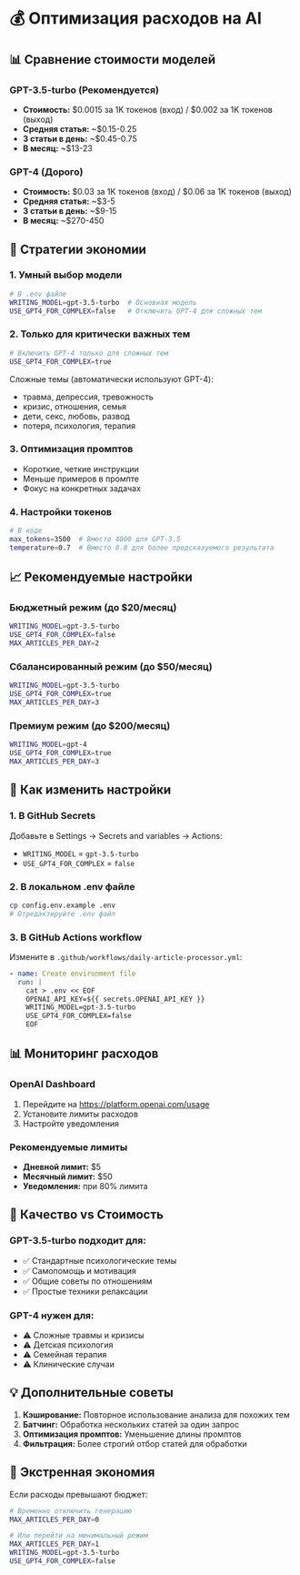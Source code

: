 # 💰 Оптимизация расходов на AI

## 📊 Сравнение стоимости моделей

### GPT-3.5-turbo (Рекомендуется)

- **Стоимость:** $0.0015 за 1K токенов (вход) / $0.002 за 1K токенов (выход)
- **Средняя статья:** ~$0.15-0.25
- **3 статьи в день:** ~$0.45-0.75
- **В месяц:** ~$13-23

### GPT-4 (Дорого)

- **Стоимость:** $0.03 за 1K токенов (вход) / $0.06 за 1K токенов (выход)
- **Средняя статья:** ~$3-5
- **3 статьи в день:** ~$9-15
- **В месяц:** ~$270-450

## 🎯 Стратегии экономии

### 1. Умный выбор модели

```bash
# В .env файле
WRITING_MODEL=gpt-3.5-turbo  # Основная модель
USE_GPT4_FOR_COMPLEX=false   # Отключить GPT-4 для сложных тем
```

### 2. Только для критически важных тем

```bash
# Включить GPT-4 только для сложных тем
USE_GPT4_FOR_COMPLEX=true
```

Сложные темы (автоматически используют GPT-4):

- травма, депрессия, тревожность
- кризис, отношения, семья
- дети, секс, любовь, развод
- потеря, психология, терапия

### 3. Оптимизация промптов

- Короткие, четкие инструкции
- Меньше примеров в промпте
- Фокус на конкретных задачах

### 4. Настройки токенов

```bash
# В коде
max_tokens=3500  # Вместо 4000 для GPT-3.5
temperature=0.7  # Вместо 0.8 для более предсказуемого результата
```

## 📈 Рекомендуемые настройки

### Бюджетный режим (до $20/месяц)

```bash
WRITING_MODEL=gpt-3.5-turbo
USE_GPT4_FOR_COMPLEX=false
MAX_ARTICLES_PER_DAY=2
```

### Сбалансированный режим (до $50/месяц)

```bash
WRITING_MODEL=gpt-3.5-turbo
USE_GPT4_FOR_COMPLEX=true
MAX_ARTICLES_PER_DAY=3
```

### Премиум режим (до $200/месяц)

```bash
WRITING_MODEL=gpt-4
USE_GPT4_FOR_COMPLEX=true
MAX_ARTICLES_PER_DAY=3
```

## 🔧 Как изменить настройки

### 1. В GitHub Secrets

Добавьте в Settings → Secrets and variables → Actions:

- `WRITING_MODEL` = `gpt-3.5-turbo`
- `USE_GPT4_FOR_COMPLEX` = `false`

### 2. В локальном .env файле

```bash
cp config.env.example .env
# Отредактируйте .env файл
```

### 3. В GitHub Actions workflow

Измените в `.github/workflows/daily-article-processor.yml`:

```yaml
- name: Create environment file
  run: |
    cat > .env << EOF
    OPENAI_API_KEY=${{ secrets.OPENAI_API_KEY }}
    WRITING_MODEL=gpt-3.5-turbo
    USE_GPT4_FOR_COMPLEX=false
    EOF
```

## 📊 Мониторинг расходов

### OpenAI Dashboard

1. Перейдите на https://platform.openai.com/usage
2. Установите лимиты расходов
3. Настройте уведомления

### Рекомендуемые лимиты

- **Дневной лимит:** $5
- **Месячный лимит:** $50
- **Уведомления:** при 80% лимита

## 🎯 Качество vs Стоимость

### GPT-3.5-turbo подходит для:

- ✅ Стандартные психологические темы
- ✅ Самопомощь и мотивация
- ✅ Общие советы по отношениям
- ✅ Простые техники релаксации

### GPT-4 нужен для:

- ⚠️ Сложные травмы и кризисы
- ⚠️ Детская психология
- ⚠️ Семейная терапия
- ⚠️ Клинические случаи

## 💡 Дополнительные советы

1. **Кэширование:** Повторное использование анализа для похожих тем
2. **Батчинг:** Обработка нескольких статей за один запрос
3. **Оптимизация промптов:** Уменьшение длины промптов
4. **Фильтрация:** Более строгий отбор статей для обработки

## 🚨 Экстренная экономия

Если расходы превышают бюджет:

```bash
# Временно отключить генерацию
MAX_ARTICLES_PER_DAY=0

# Или перейти на минимальный режим
MAX_ARTICLES_PER_DAY=1
WRITING_MODEL=gpt-3.5-turbo
USE_GPT4_FOR_COMPLEX=false
```
